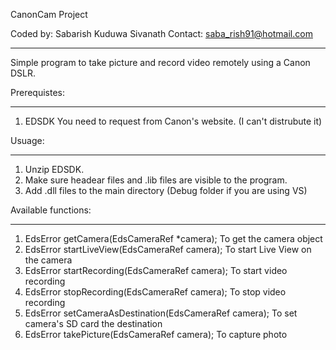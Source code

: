 CanonCam Project

Coded by: Sabarish Kuduwa Sivanath
Contact: saba_rish91@hotmail.com
_______________________________________________________________

Simple program to take picture and record video remotely using a Canon DSLR.

Prerequistes:
_____________
1. EDSDK
	You need to request from Canon's website. (I can't distrubute it)


Usuage:
_______
1. Unzip EDSDK.
2. Make sure headear files and .lib files are visible to the program.
3. Add .dll files to the main directory (Debug folder if you are using VS)


Available functions:
____________________
1. EdsError getCamera(EdsCameraRef *camera);
	To get the camera object
2. EdsError startLiveView(EdsCameraRef camera);
	To start Live View on the camera
3. EdsError startRecording(EdsCameraRef camera);
	To start video recording
4. EdsError stopRecording(EdsCameraRef camera);
	To stop video recording
5. EdsError setCameraAsDestination(EdsCameraRef camera);
	To set camera's SD card the destination
6. EdsError takePicture(EdsCameraRef camera);
	To capture photo